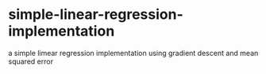 # simple-linear-regression-implementation
a simple limear regression implementation using gradient descent and mean squared error

